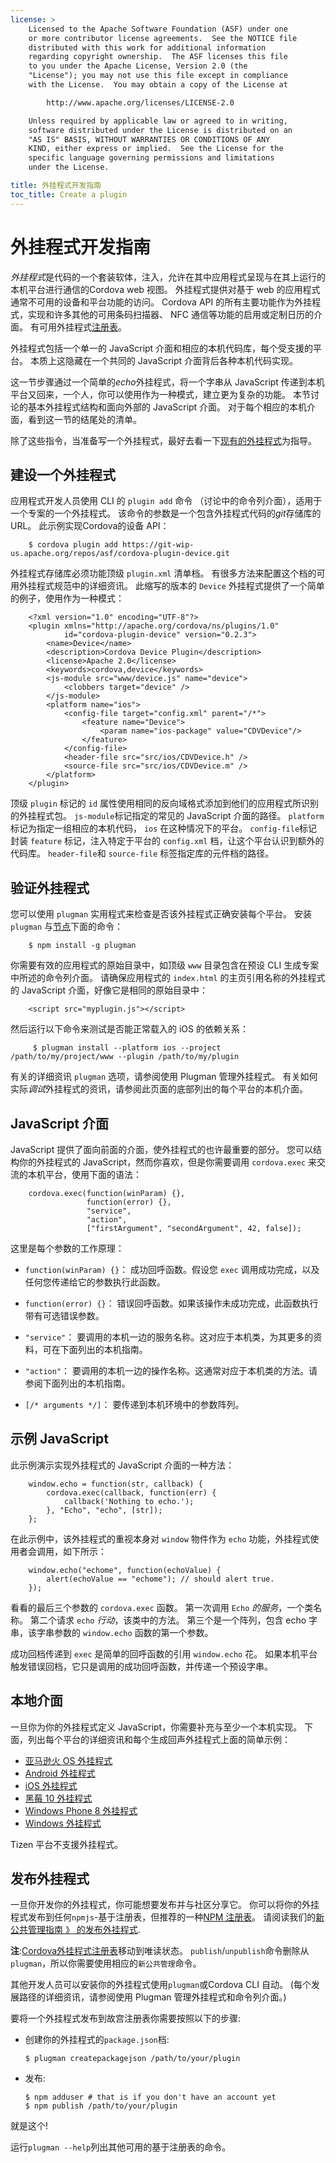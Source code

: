 ```yaml
---
license: >
    Licensed to the Apache Software Foundation (ASF) under one
    or more contributor license agreements.  See the NOTICE file
    distributed with this work for additional information
    regarding copyright ownership.  The ASF licenses this file
    to you under the Apache License, Version 2.0 (the
    "License"); you may not use this file except in compliance
    with the License.  You may obtain a copy of the License at

        http://www.apache.org/licenses/LICENSE-2.0

    Unless required by applicable law or agreed to in writing,
    software distributed under the License is distributed on an
    "AS IS" BASIS, WITHOUT WARRANTIES OR CONDITIONS OF ANY
    KIND, either express or implied.  See the License for the
    specific language governing permissions and limitations
    under the License.

title: 外挂程式开发指南
toc_title: Create a plugin
---
```


# 外挂程式开发指南

*外挂程式*是代码的一个套装软体，注入，允许在其中应用程式呈现与在其上运行的本机平台进行通信的Cordova web 视图。 外挂程式提供对基于 web 的应用程式通常不可用的设备和平台功能的访问。 Cordova API 的所有主要功能作为外挂程式，实现和许多其他的可用条码扫描器、 NFC 通信等功能的启用或定制日历的介面。 有可用外挂程式[注册表][1]。

 [1]: http://plugins.cordova.io

外挂程式包括一个单一的 JavaScript 介面和相应的本机代码库，每个受支援的平台。 本质上这隐藏在一个共同的 JavaScript 介面背后各种本机代码实现。

这一节步骤通过一个简单的*echo*外挂程式，将一个字串从 JavaScript 传递到本机平台又回来，一个人，你可以使用作为一种模式，建立更为复杂的功能。 本节讨论的基本外挂程式结构和面向外部的 JavaScript 介面。 对于每个相应的本机介面，看到这一节的结尾处的清单。

除了这些指令，当准备写一个外挂程式，最好去看一下[现有的外挂程式][2]为指导。

 [2]: http://cordova.apache.org/#contribute

## 建设一个外挂程式

应用程式开发人员使用 CLI 的 `plugin add` 命令 （讨论中的命令列介面），适用于一个专案的一个外挂程式。 该命令的参数是一个包含外挂程式代码的*git*存储库的 URL。 此示例实现Cordova的设备 API：

        $ cordova plugin add https://git-wip-us.apache.org/repos/asf/cordova-plugin-device.git
    

外挂程式存储库必须功能顶级 `plugin.xml` 清单档。 有很多方法来配置这个档的可用外挂程式规范中的详细资讯。 此缩写的版本的 `Device` 外挂程式提供了一个简单的例子，使用作为一种模式：

        <?xml version="1.0" encoding="UTF-8"?>
        <plugin xmlns="http://apache.org/cordova/ns/plugins/1.0"
                id="cordova-plugin-device" version="0.2.3">
            <name>Device</name>
            <description>Cordova Device Plugin</description>
            <license>Apache 2.0</license>
            <keywords>cordova,device</keywords>
            <js-module src="www/device.js" name="device">
                <clobbers target="device" />
            </js-module>
            <platform name="ios">
                <config-file target="config.xml" parent="/*">
                    <feature name="Device">
                        <param name="ios-package" value="CDVDevice"/>
                    </feature>
                </config-file>
                <header-file src="src/ios/CDVDevice.h" />
                <source-file src="src/ios/CDVDevice.m" />
            </platform>
        </plugin>
    

顶级 `plugin` 标记的 `id` 属性使用相同的反向域格式添加到他们的应用程式所识别的外挂程式包。 `js-module`标记指定的常见的 JavaScript 介面的路径。 `platform`标记为指定一组相应的本机代码， `ios` 在这种情况下的平台。 `config-file`标记封装 `feature` 标记，注入特定于平台的 `config.xml` 档，让这个平台认识到额外的代码库。 `header-file`和 `source-file` 标签指定库的元件档的路径。

## 验证外挂程式

您可以使用 `plugman` 实用程式来检查是否该外挂程式正确安装每个平台。 安装 `plugman` 与[节点][3]下面的命令：

 [3]: http://nodejs.org/

        $ npm install -g plugman
    

你需要有效的应用程式的原始目录中，如顶级 `www` 目录包含在预设 CLI 生成专案中所述的命令列介面。 请确保应用程式的 `index.html` 的主页引用名称的外挂程式的 JavaScript 介面，好像它是相同的原始目录中：

        <script src="myplugin.js"></script>
    

然后运行以下命令来测试是否能正常载入的 iOS 的依赖关系：

         $ plugman install --platform ios --project /path/to/my/project/www --plugin /path/to/my/plugin
    

有关的详细资讯 `plugman` 选项，请参阅使用 Plugman 管理外挂程式。 有关如何实际*调试*外挂程式的资讯，请参阅此页面的底部列出的每个平台的本机介面。

## JavaScript 介面

JavaScript 提供了面向前面的介面，使外挂程式的也许最重要的部分。 您可以结构你的外挂程式的 JavaScript，然而你喜欢，但是你需要调用 `cordova.exec` 来交流的本机平台，使用下面的语法：

        cordova.exec(function(winParam) {},
                     function(error) {},
                     "service",
                     "action",
                     ["firstArgument", "secondArgument", 42, false]);
    

这里是每个参数的工作原理：

*   `function(winParam) {}`： 成功回呼函数。假设您 `exec` 调用成功完成，以及任何您传递给它的参数执行此函数。

*   `function(error) {}`： 错误回呼函数。如果该操作未成功完成，此函数执行带有可选错误参数。

*   `"service"`： 要调用的本机一边的服务名称。这对应于本机类，为其更多的资料，可在下面列出的本机指南。

*   `"action"`： 要调用的本机一边的操作名称。这通常对应于本机类的方法。请参阅下面列出的本机指南。

*   `[/* arguments */]`： 要传递到本机环境中的参数阵列。

## 示例 JavaScript

此示例演示实现外挂程式的 JavaScript 介面的一种方法：

        window.echo = function(str, callback) {
            cordova.exec(callback, function(err) {
                callback('Nothing to echo.');
            }, "Echo", "echo", [str]);
        };
    

在此示例中，该外挂程式的重视本身对 `window` 物件作为 `echo` 功能，外挂程式使用者会调用，如下所示：

        window.echo("echome", function(echoValue) {
            alert(echoValue == "echome"); // should alert true.
        });
    

看看的最后三个参数的 `cordova.exec` 函数。 第一次调用 `Echo` *的服务*，一个类名称。 第二个请求 `echo` *行动*，该类中的方法。 第三个是一个阵列，包含 echo 字串，该字串参数的 `window.echo` 函数的第一个参数。

成功回档传递到 `exec` 是简单的回呼函数的引用 `window.echo` 花。 如果本机平台触发错误回档，它只是调用的成功回呼函数，并传递一个预设字串。

## 本地介面

一旦你为你的外挂程式定义 JavaScript，你需要补充与至少一个本机实现。 下面，列出每个平台的详细资讯和每个生成回声外挂程式上面的简单示例：

*   [亚马逊火 OS 外挂程式](../../platforms/amazonfireos/plugin.html)
*   [Android 外挂程式](../../platforms/android/plugin.html)
*   [iOS 外挂程式](../../platforms/ios/plugin.html)
*   [黑莓 10 外挂程式](../../platforms/blackberry10/plugin.html)
*   [Windows Phone 8 外挂程式](../../platforms/wp8/plugin.html)
*   [Windows 外挂程式](../../platforms/win8/plugin.html)

Tizen 平台不支援外挂程式。

## 发布外挂程式

一旦你开发你的外挂程式，你可能想要发布并与社区分享它。 你可以将你的外挂程式发布到任何`npmjs`-基于注册表，但推荐的一种[NPM 注册表][4]。 请阅读我们的[新公共管理指南 》 的发布外挂程式][5].

 [4]: https://www.npmjs.com
 [5]: http://plugins.cordova.io/npm/developers.html

**注**:[Cordova外挂程式注册表][6]移动到唯读状态。 `publish`/`unpublish`命令删除从`plugman`，所以你需要使用相应的`新公共管理`命令。

 [6]: https://plugins.cordova.io

其他开发人员可以安装你的外挂程式使用`plugman`或Cordova CLI 自动。 (每个发展路径的详细资讯，请参阅使用 Plugman 管理外挂程式和命令列介面。)

要将一个外挂程式发布到故宫注册表你需要按照以下的步骤:

*   创建你的外挂程式的`package.json`档:
    
        $ plugman createpackagejson /path/to/your/plugin
        

*   发布:
    
        $ npm adduser # that is if you don't have an account yet
        $ npm publish /path/to/your/plugin
        

就是这个!

运行`plugman --help`列出其他可用的基于注册表的命令。